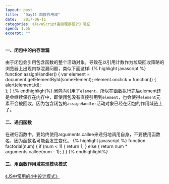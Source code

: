 ```yaml
---
layout: post
title:  "Day11 函数作用域"
date:   2017-06-11
categories: 《JavaScript高级程序设计》笔记
spend: 1.5h
excerpt: ""
---
```

#### 一、闭包中的内存泄漏
由于闭包会引用包含函数的整个活动对象，导致在以引用计数作为垃圾回收策略的浏览器上出现内存泄漏问题，类似下面这样:
{% highlight javascript %}
    function assignHandler() {
        var element = document.getElementById(someElement);
        element.onclick = function() {
            alert(element.id);  
        };
    }
{% endhighlight%}
闭包内引用了`element`，所以在函数执行完后element还是会继续保存在内存中，即使闭包没有直接引用到`element`，也会使得`element`元素不会被回收，因为包含闭包的`assignHandler`活动对象已经在闭包的作用域链上了。
#### 二、递归函数
在递归函数中，要始终使用arguments.callee来递归地调用自身，不要使用函数名，因为函数名可能会发生变化。
{% highlight javascript %}
    function factorial(num) {
        if (num < 1) {
            return 1;
        } else {
            return num * arguments.callee(num - 1);
        }
    }
{% endhighlight%}
#### 三、用函数作用域实现模块模式
[《JS中常用的4中设计模式》](https://bulger-model.herokuapp.com/#/overview)